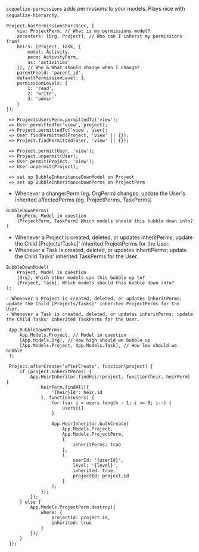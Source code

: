 `sequelize-permissions` adds permissions to your models. Plays nice with `sequalize-hierarchy`.

```
Project.hasPermissionsFor(User, { 
    via: ProjectPerm, // What is my permissions model?
    ancestors: [Org, Project], // Who can I inherit my permissions from?
    heirs: [Project, Task, {
        model: Activity,
        perm: ActivityPerm,
        as: 'activities'
    }], // Who & What should change when I change?
    parentField: 'parent_id',
    defaultPermissionLevel: 1,
    permissionLevels: {
        1: 'read',
        2: 'write',
        3: 'admin'
    }
});

 => ProjectsUsersPerm.permittedTo('view');
 => User.permittedTo('view', project);
 => Project.permittedTo('view', user);
 => User.findPermitted(Project, 'view' || {});
 => Project.findPermitted(User, 'view' || {});

 => Project.permit(User, 'view');
 => Project.unpermit(User);
 => User.permit(Project, 'view');
 => User.unpermit(Project);

 => set up BubbleInheritanceDownModel on Project
 => set up BubbleInheritanceDownPerms on ProjectPerm
```

- Whenever a changerPerm (eg. OrgPerm) changes, update the User's inherited affectedPerms (eg. ProjectPerms, TaskPerms)
```
BubbleDownPerms(
    OrgPerm, Model in question
    [ProjectPerm, TaskPerm] Which models should this bubble down into?
)
```

- Whenever a Project is created, deleted, or updates inheritPerms; update the Child [Projects/Tasks]' inherited ProjectPerms for the User.
- Whenever a Task is created, deleted, or updates inheritPerms; update the Child Tasks' inherited TaskPerms for the User.
```
BubbleDownModel(
    Project, Model in question
    [Org], Which other models can this bubble up to?
    [Project, Task], Which models should this bubble down into?
);
```


```
- Whenever a Project is created, deleted, or updates inheritPerms; update the Child [Projects/Tasks]' inherited ProjectPerms for the User.
- Whenever a Task is created, deleted, or updates inheritPerms; update the Child Tasks' inherited TaskPerms for the User.

 App.BubbleDownPerms(
     App.Models.Project, // Model in question
     [App.Models.Org], // How high should we bubble up
     [App.Models.Project, App.Models.Task], // How low should we bubble
 );

 Project.afterCreate('afterCreate', function(project) {
     if (project.inheritPerms) {
         App.HeirInheritor.findHeir(project, function(heir, heirPerm) {
             heirPerm.findAll({
                 '{heir}Id': heir.id
             }, function(users) {
                 for (var i = users.length - 1; i >= 0; i--) {
                     users[i]
                 }

                 App.HeirInheritor.bulkCreate(
                     App.Models.Project,
                     App.Models.ProjectPerm,
                     {
                         inheritPerms: true
                     },
                     {
                         userId: '{userId}',
                         level: '{level}',
                         inherited: true,
                         projectId: project.id
                     }
                 );
             });
         });
     } else {
         App.Models.ProjectPerm.destroy({
             where: {
                 projectId: project.id,
                 inherited: true
             }
         });
     }
 });
```
